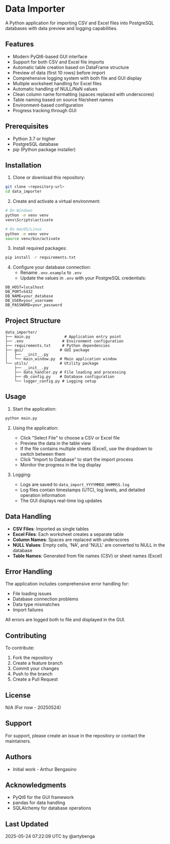 # Data Importer

A Python application for importing CSV and Excel files into PostgreSQL databases with data preview and logging capabilities.

## Features

- Modern PyQt6-based GUI interface
- Support for both CSV and Excel file imports
- Automatic table creation based on DataFrame structure
- Preview of data (first 10 rows) before import
- Comprehensive logging system with both file and GUI display
- Multiple worksheet handling for Excel files
- Automatic handling of NULL/NaN values
- Clean column name formatting (spaces replaced with underscores)
- Table naming based on source file/sheet names
- Environment-based configuration
- Progress tracking through GUI

## Prerequisites

- Python 3.7 or higher
- PostgreSQL database
- pip (Python package installer)

## Installation

1. Clone or download this repository:
```bash
git clone <repository-url>
cd data_importer
```

2. Create and activate a virtual environment:
```bash
# On Windows
python -m venv venv
venv\Scripts\activate

# On macOS/Linux
python -m venv venv
source venv/bin/activate
```

3. Install required packages:
```bash
pip install -r requirements.txt
```

4. Configure your database connection:
   - Rename `.env.example` to `.env`
   - Update the values in `.env` with your PostgreSQL credentials:
```env
DB_HOST=localhost
DB_PORT=5432
DB_NAME=your_database
DB_USER=your_username
DB_PASSWORD=your_password
```

## Project Structure
```
data_importer/
├── main.py               # Application entry point
├── .env                 # Environment configuration
├── requirements.txt     # Python dependencies
├── gui/                # GUI package
│   ├── __init__.py
│   └── main_window.py  # Main application window
└── utils/              # Utility package
    ├── __init__.py
    ├── data_handler.py # File loading and processing
    ├── db_config.py    # Database configuration
    └── logger_config.py # Logging setup
```

## Usage

1. Start the application:
```bash
python main.py
```

2. Using the application:
   - Click "Select File" to choose a CSV or Excel file
   - Preview the data in the table view
   - If the file contains multiple sheets (Excel), use the dropdown to switch between them
   - Click "Import to Database" to start the import process
   - Monitor the progress in the log display

3. Logging:
   - Logs are saved to `data_import_YYYYMMDD_HHMMSS.log`
   - Log files contain timestamps (UTC), log levels, and detailed operation information
   - The GUI displays real-time log updates

## Data Handling

- **CSV Files**: Imported as single tables
- **Excel Files**: Each worksheet creates a separate table
- **Column Names**: Spaces are replaced with underscores
- **NULL Values**: Empty cells, 'NA', and 'NULL' are converted to NULL in the database
- **Table Names**: Generated from file names (CSV) or sheet names (Excel)

## Error Handling

The application includes comprehensive error handling for:
- File loading issues
- Database connection problems
- Data type mismatches
- Import failures

All errors are logged both to file and displayed in the GUI.

## Contributing

To contribute:
1. Fork the repository
2. Create a feature branch
3. Commit your changes
4. Push to the branch
5. Create a Pull Request

## License

N/A (For now - 20250524)

## Support

For support, please create an issue in the repository or contact the maintainers.

## Authors

- Initial work - Arthur Bengasino

## Acknowledgments

- PyQt6 for the GUI framework
- pandas for data handling
- SQLAlchemy for database operations

## Last Updated

2025-05-24 07:22:09 UTC by @artybenga